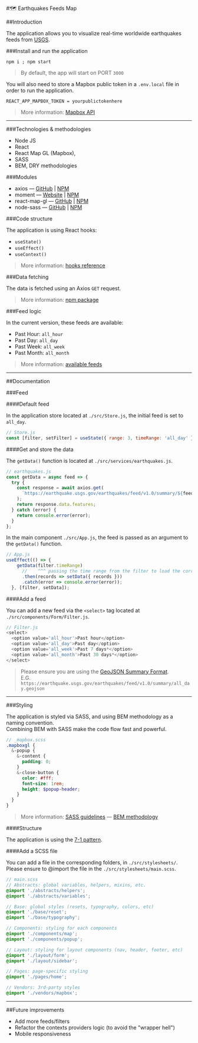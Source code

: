 #:world_map: Earthquakes Feeds Map

##Introduction

The application allows you to visualize real-time worldwide earthquakes feeds from [USGS](https://www.usgs.gov/natural-hazards/earthquake-hazards/earthquakes). 

###Install and run the application

```
npm i ; npm start
```

> By default, the app will start on PORT `3000`

You will also need to store a Mapbox public token in a `.env.local` file in order to run the application.

```
REACT_APP_MAPBOX_TOKEN = yourpublictokenhere
```

> More information: [Mapbox API](https://docs.mapbox.com/api/)

------

###Technologies & methodologies
* Node JS
* React
* React Map GL (Mapbox),
* SASS
* BEM, DRY methodologies

###Modules
* axios — [GitHub](https://github.com/axios/axios) | [NPM](https://www.npmjs.com/package/axios)
* moment — [Website](http://momentjs.com/) | [NPM](https://www.npmjs.com/package/moment)
* react-map-gl — [GitHub](https://github.com/uber/react-map-gl#readme) | [NPM](https://www.npmjs.com/package/react-map-gl) 
* node-sass — [GitHub](https://github.com/sass/node-sass) | [NPM](https://www.npmjs.com/package/node-sass) 

###Code structure

The application is using React hooks:
* `useState()`
* `useEffect()`
* `useContext()`

> More information: [hooks reference](https://reactjs.org/docs/hooks-reference.html)

###Data fetching 

The data is fetched using an Axios `GET` request.

> More information: [npm package](https://www.npmjs.com/package/axios)

###Feed logic

In the current version, these feeds are available:
* Past Hour: `all_hour`
* Past Day: `all_day`
* Past Week: `all_week`
* Past Month: `all_month`

> More information: [available feeds](https://earthquake.usgs.gov/earthquakes/feed/v1.0/geojson.php)

------

##Documentation

###Feed

####Default feed

In the application store located at `./src/Store.js`, the initial feed is set to `all_day`.

```javascript
// Store.js
const [filter, setFilter] = useState({ range: 3, timeRange: 'all_day' });
```

####Get and store the data

The `getData()` function is located at `./src/services/earthquakes.js`.

```javascript
// earthquakes.js
const getData = async feed => {
  try {
    const response = await axios.get(
      `https://earthquake.usgs.gov/earthquakes/feed/v1.0/summary/${feed}.geojson`
    );
    return response.data.features;
  } catch (error) {
    return console.error(error);
  }
};
```

In the main component `./src/App.js`, the feed is passed as an argument to the `getData()` function.  

```javascript
// App.js
useEffect(() => {
    getData(filter.timeRange)
      //    ^^^ passing the time range from the filter to load the corresponding data
      .then(records => setData({ records }))
      .catch(error => console.error(error));
  }, [filter, setData]);
```

####Add a feed

You can add a new feed via the `<select>` tag located at `./src/components/Form/Filter.js`.

```javascript
// Filter.js
<select>
  <option value='all_hour'>Past hour</option>
  <option value='all_day'>Past day</option>
  <option value='all_week'>Past 7 days*</option>
  <option value='all_month'>Past 30 days*</option>
</select>
```

> Please ensure you are using the [GeoJSON Summary Format](https://earthquake.usgs.gov/earthquakes/feed/v1.0/geojson.php).  
> E.G. `https://earthquake.usgs.gov/earthquakes/feed/v1.0/summary/all_day.geojson`

------

###Styling

The application is styled via SASS, and using BEM methodology as a naming convention.  
Combining BEM with SASS make the code flow fast and powerful.

```scss
// _mapbox.scss
.mapboxgl {
  &-popup {
    &-content {
      padding: 0;
    }
    &-close-button {
      color: #fff;
      font-size: 1rem;
      height: $popup-header;
    }
  }
}
```

> More information: [SASS guidelines](https://sass-guidelin.es/) — [BEM methodology](https://en.bem.info/methodology/)

####Structure

The application is using the [7-1 pattern](https://sass-guidelin.es/#the-7-1-pattern).

####Add a SCSS file

You can add a file in the corresponding folders, in `./src/stylesheets/`.  
Please ensure to @import the file in the `./src/stylesheets/main.scss`.

```scss
// main.scss
// Abstracts: global variables, helpers, mixins, etc.
@import './abstracts/helpers';
@import './abstracts/variables';

// Base: global styles (resets, typography, colors, etc)
@import './base/reset';
@import './base/typography';

// Components: styling for each components
@import './components/map';
@import './components/popup';

// Layout: styling for layout components (nav, header, footer, etc)
@import './layout/form';
@import './layout/sidebar';

// Pages: page-specific styling
@import './pages/home';

// Vendors: 3rd-party styles
@import './vendors/mapbox';
```

------

##Future improvements
* Add more feeds/filters
* Refactor the contexts providers logic (to avoid the "wrapper hell")
* Mobile responsiveness